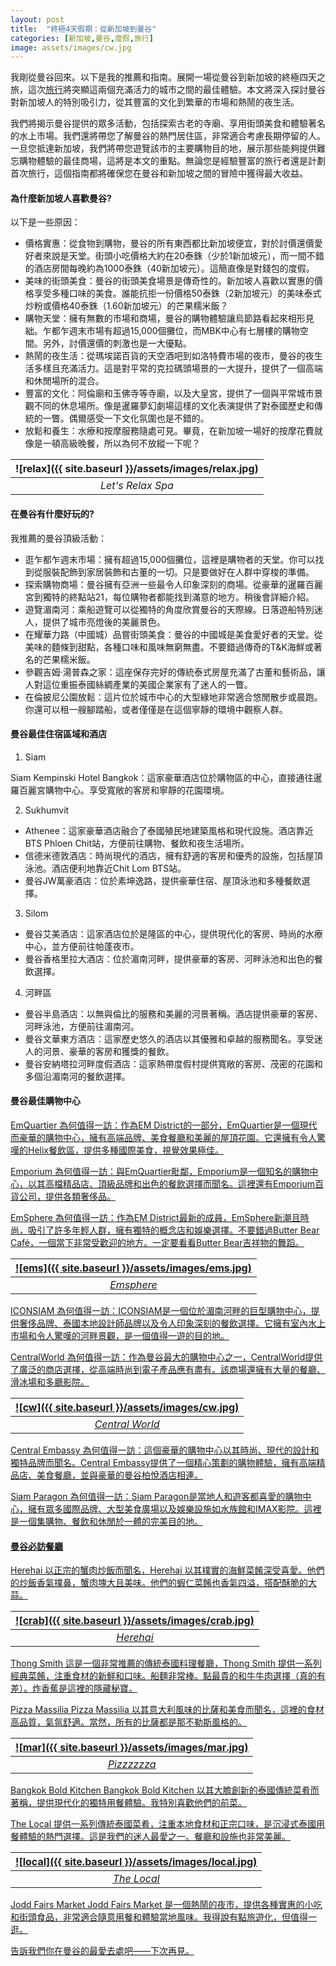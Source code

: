 ```yaml
---
layout: post
title:  "終極4天假期：從新加坡到曼谷"
categories: [新加坡,曼谷,度假,旅行]
image: assets/images/cw.jpg
---
```


我剛從曼谷回來。以下是我的推薦和指南。展開一場從曼谷到新加坡的終極四天之旅，這次[旅行](https://fromhktosg.github.io/zh/singapore-flights/)將突顯這兩個充滿活力的城市之間的最佳體驗。本文將深入探討曼谷對新加坡人的特別吸引力，從其豐富的文化到繁華的市場和熱鬧的夜生活。

我們將揭示曼谷提供的眾多活動，包括探索古老的寺廟、享用街頭美食和體驗著名的水上市場。我們還將帶您了解曼谷的熱門居住區，非常適合考慮長期停留的人。一旦您抵達新加坡，我們將帶您遊覽該市的主要購物目的地，展示那些能夠提供難忘購物體驗的最佳商場，這將是本文的重點。無論您是經驗豐富的旅行者還是計劃首次旅行，這個指南都將確保您在曼谷和新加坡之間的冒險中獲得最大收益。

#### 為什麼新加坡人喜歡曼谷?

以下是一些原因：
+ 價格實惠：從食物到購物，曼谷的所有東西都比新加坡便宜，對於討價還價愛好者來說是天堂。街頭小吃價格大約在20泰銖（少於1新加坡元），而一間不錯的酒店房間每晚約為1000泰銖（40新加坡元）。這簡直像是對錢包的度假。
+ 美味的街頭美食：曼谷的街頭美食場景是傳奇性的。新加坡人喜歡以實惠的價格享受多種口味的美食。誰能抗拒一份價格50泰銖（2新加坡元）的美味泰式炒粉或價格40泰銖（1.60新加坡元）的芒果糯米飯？
+ 購物天堂：擁有無數的市場和商場，曼谷的購物體驗讓烏節路看起來相形見絀。乍都乍週末市場有超過15,000個攤位，而MBK中心有七層樓的購物空間。另外，討價還價的刺激也是一大優點。
+ 熱鬧的夜生活：從瑪埃諾百貨的天空酒吧到如洛特費市場的夜市，曼谷的夜生活多樣且充滿活力。這是對平常的克拉碼頭場景的一大提升，提供了一個高端和休閒場所的混合。
+ 豐富的文化：阿倫廟和玉佛寺等寺廟，以及大皇宮，提供了一個與平常城市景觀不同的休息場所。像是暹羅夢幻劇場這樣的文化表演提供了對泰國歷史和傳統的一瞥。偶爾感受一下文化氛圍也是不錯的。
+ 放鬆和養生：水療和按摩服務隨處可見。畢竟，在新加坡一場好的按摩花費就像是一頓高級晚餐，所以為何不放縱一下呢？

| ![relax]({{ site.baseurl }}/assets/images/relax.jpg)
|:--:| 
|  *Let's Relax Spa*  |

#### 在曼谷有什麼好玩的?

我推薦的曼谷頂級活動：
+ 逛乍都乍週末市場：擁有超過15,000個攤位，這裡是購物者的天堂。你可以找到從服裝配飾到家居裝飾和古董的一切。只是要做好在人群中穿梭的準備。
+ 探索購物商場：曼谷擁有亞洲一些最令人印象深刻的商場。從豪華的暹羅百麗宮到獨特的終點站21，每位購物者都能找到滿意的地方。稍後會詳細介紹。
+ 遊覽湄南河：乘船遊覽可以從獨特的角度欣賞曼谷的天際線。日落遊船特別迷人，提供了城市亮燈後的美麗景色。
+ 在耀華力路（中國城）品嘗街頭美食：曼谷的中國城是美食愛好者的天堂。從美味的麵條到甜點，各種口味和風味無窮無盡。不要錯過傳奇的T&K海鮮或著名的芒果糯米飯。
+ 參觀吉姆·湯普森之家：這座保存完好的傳統泰式房屋充滿了古董和藝術品，讓人對這位重振泰國絲綢產業的美國企業家有了迷人的一瞥。
+ 在倫披尼公園放鬆：這片位於城市中心的大型綠地非常適合悠閒散步或晨跑。你還可以租一艘腳踏船，或者僅僅是在這個寧靜的環境中觀察人群。

#### 曼谷最佳住宿區域和酒店

1. Siam

Siam Kempinski Hotel Bangkok：這家豪華酒店位於購物區的中心，直接通往暹羅百麗宮購物中心。享受寬敞的客房和寧靜的花園環境。

2. Sukhumvit

+ Athenee：這家豪華酒店融合了泰國殖民地建築風格和現代設施。酒店靠近BTS Phloen Chit站，方便前往購物、餐飲和夜生活場所。
+ 信德米德敦酒店：時尚現代的酒店，擁有舒適的客房和優秀的設施，包括屋頂泳池。酒店便利地靠近Chit Lom BTS站。
+ 曼谷JW萬豪酒店：位於素坤逸路，提供豪華住宿、屋頂泳池和多種餐飲選擇。

3. Silom

+ 曼谷艾美酒店：這家酒店位於是隆區的中心，提供現代化的客房、時尚的水療中心，並方便前往帕蓬夜市。
+ 曼谷香格里拉大酒店：位於湄南河畔，提供豪華的客房、河畔泳池和出色的餐飲選擇。

4. 河畔區

+ 曼谷半島酒店：以無與倫比的服務和美麗的河景著稱。酒店提供豪華的客房、河畔泳池，方便前往湄南河。
+ 曼谷文華東方酒店：這家歷史悠久的酒店以其優雅和卓越的服務聞名。享受迷人的河景、豪華的客房和獲獎的餐飲。
+ 曼谷安納塔拉河畔度假酒店：這家熱帶度假村提供寬敞的客房、茂密的花園和多個沿湄南河的餐飲選擇。

#### 曼谷最佳購物中心

<u>EmQuartier<u>
為何值得一訪：作為EM District的一部分，EmQuartier是一個現代而豪華的購物中心，擁有高端品牌、美食餐廳和美麗的屋頂花園。它還擁有令人驚嘆的Helix餐飲區，提供多種國際美食，視覺效果極佳。

<u>Emporium<u>
為何值得一訪：與EmQuartier毗鄰，Emporium是一個知名的購物中心，以其高檔精品店、頂級品牌和出色的餐飲選擇而聞名。這裡還有Emporium百貨公司，提供各類奢侈品。

<u>EmSphere<u>
為何值得一訪：作為EM District最新的成員，EmSphere新潮且時尚，吸引了許多年輕人群，擁有獨特的概念店和娛樂選擇。不要錯過Butter Bear Café，一個當下非常受歡迎的地方。一定要看看Butter Bear吉祥物的舞蹈。

| ![ems]({{ site.baseurl }}/assets/images/ems.jpg)
|:--:| 
|  *Emsphere*  |

<u>ICONSIAM<u>
為何值得一訪：ICONSIAM是一個位於湄南河畔的巨型購物中心，提供奢侈品牌、泰國本地設計師品牌以及令人印象深刻的餐飲選擇。它擁有室內水上市場和令人驚嘆的河畔景觀，是一個值得一遊的目的地。

<u>CentralWorld<u>
為何值得一訪：作為曼谷最大的購物中心之一，CentralWorld提供了廣泛的商店選擇，從高端時尚到電子產品應有盡有。該商場還擁有大量的餐廳、滑冰場和多廳影院。

| ![cw]({{ site.baseurl }}/assets/images/cw.jpg)
|:--:| 
|  *Central World*  |

<u>Central Embassy<u>
為何值得一訪：這個豪華的購物中心以其時尚、現代的設計和獨特品牌而聞名。Central Embassy提供了一個精心策劃的購物體驗，擁有高端精品店、美食餐廳，並與豪華的曼谷柏悅酒店相連。

<u>Siam Paragon<u>
為何值得一訪：Siam Paragon是當地人和遊客都喜愛的購物中心，擁有眾多國際品牌、大型美食廣場以及娛樂設施如水族館和IMAX影院。這裡是一個集購物、餐飲和休閒於一體的完美目的地。

#### 曼谷必訪餐廳

<u>Herehai<u>
以正宗的蟹肉炒飯而聞名，Herehai 以其樸實的海鮮菜餚深受喜愛。他們的炒飯香氣撲鼻，蟹肉塊大且美味。他們的蝦仁菜餚也香氣四溢，搭配酥脆的大蒜。

| ![crab]({{ site.baseurl }}/assets/images/crab.jpg)
|:--:| 
|  *Herehai*  |

<u>Thong Smith<u>
這是一個非常推薦的傳統泰國料理餐廳，Thong Smith 提供一系列經典菜餚，注重食材的新鮮和口味。船麵非常棒。點最貴的和牛牛肉選擇（真的有差）。炸香蕉是這裡的隱藏秘寶。

<u>Pizza Massilia<u>
Pizza Massilia 以其意大利風味的比薩和美食而聞名，這裡的食材高品質，氣氛舒適。當然，所有的比薩都是那不勒斯風格的。

| ![mar]({{ site.baseurl }}/assets/images/mar.jpg)
|:--:| 
|  *Pizzzzzza*  |

<u>Bangkok Bold Kitchen<u>
Bangkok Bold Kitchen 以其大膽創新的泰國傳統菜肴而著稱，提供現代化的獨特用餐體驗。我特別喜歡他們的前菜。

<u>The Local<u>
提供一系列傳統泰國菜肴，注重本地食材和正宗口味，是沉浸式泰國用餐體驗的熱門選擇。這是我們的迷人最愛之一。餐廳和設施也非常美麗。

| ![local]({{ site.baseurl }}/assets/images/local.jpg)
|:--:| 
|  *The Local*  |

<u>Jodd Fairs Market<u>
Jodd Fairs Market 是一個熱鬧的夜市，提供各種實惠的小吃和街頭食品，非常適合隨意用餐和體驗當地風味。我得說有點旅遊化，但值得一逛。

告訴我們你在曼谷的最愛去處吧——下次再見。